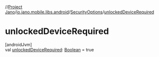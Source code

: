 //[Project Jano](../../../index.md)/[io.jano.mobile.libs.android](../index.md)/[SecurityOptions](index.md)/[unlockedDeviceRequired](unlocked-device-required.md)

# unlockedDeviceRequired

[androidJvm]\
val [unlockedDeviceRequired](unlocked-device-required.md): [Boolean](https://kotlinlang.org/api/latest/jvm/stdlib/kotlin/-boolean/index.html) = true
